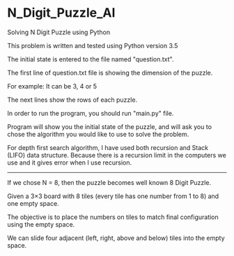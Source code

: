 # N_Digit_Puzzle_AI
Solving N Digit Puzzle using Python

This problem is written and tested using Python version 3.5

The initial state is entered to the file named "question.txt".

The first line of question.txt file is showing the dimension of the puzzle.

For example: It can be 3, 4 or 5

The next lines show the rows of each puzzle.

In order to run the program, you should run "main.py" file.

Program will show you the initial state of the puzzle, and will ask you to chose the algorithm you would like to use to
solve the problem.

For depth first search algorithm, I have used both recursion and Stack (LIFO) data structure. Because there is a
recursion limit in the computers we use and it gives error when I use recursion.

--------------------------------------------------------------------------------------------------------------------------

If we chose N = 8, then the puzzle becomes well known 8 Digit Puzzle.

Given a 3×3 board with 8 tiles (every tile has one number from 1 to 8) and one empty space. 

The objective is to place the numbers on tiles to match final configuration using the empty space. 

We can slide four adjacent (left, right, above and below) tiles into the empty space.
